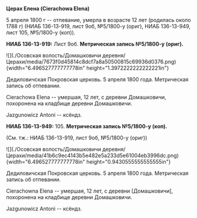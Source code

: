 **Церах Елена (Cierachowa Elena)**

5 апреля 1800 г -- отпевание, умерла в возрасте 12 лет (родилась около
1788 г) (НИАБ 136-13-919, лист 9об, №5/1800-у (ориг), НИАБ 136-13-949,
лист 105, №5/1800-у (коп)).

**НИАБ 136-13-919:** Лист 9об. **Метрическая запись №5/1800-у (ориг).**

![](./Осовская волость/Домашковичи деревня/Церахи/media/7673f0d45814c8dcf7a8a50500815c69936d0376.png){width="6.496527777777778in"
height="1.3972222222222221in"}

Дедиловичская Покровская церковь. 5 апреля 1800 года. Метрическая запись
об отпевании.

Cierachowa Elena -- умершая, 12 лет, с деревни Домашковичи, похоронена
на кладбище деревни Домашковичи.

Jazgunowicz Antoni -- ксёндз.

**НИАБ 136-13-949:** 105. **Метрическая запись №5/1800-у (коп).**

(См. тж.: НИАБ 136-13-919, лист 9об, №5/1800-у (ориг))

![](./Осовская волость/Домашковичи деревня/Церахи/media/41b6c9ec4143b5e482e5a233d5e61004eb3996dc.png){width="6.496527777777778in"
height="0.9430555555555555in"}

Дедиловичская Покровская церковь. 5 апреля 1800 года. Метрическая запись
об отпевании.

Cierachowna Elena -- умершая, 12 лет, с деревни \[Домашковичи\],
похоронена на кладбище деревни Домашковичи.

Jazgunowicz Antoni -- ксёндз.
